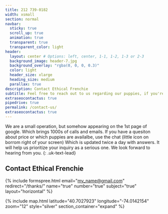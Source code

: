 ```yaml
---
title: 212 739-0182
width: xsmall
section: normal
navbar:
  sticky: true
  scroll_up: true
  animation: true
  transparent: true
  transparent_color: light
header:
  layout: center # Options: left, center, 1-1, 1-2, 1-3 or 2-3
  background_image: header-7.jpg
  background_overlay: "rgba(0, 0, 0, 0.3)"
  color: light
  header_size: xlarge
  heading_size: medium
  parallax: true
description: Contact Ethical Frenchie
subtitle: Feel free to reach out to us regarding our puppies, if you're only now, use the chat!
extraseocontactus: true
pipedrive: true
permalink: /contact-us/
extraseocontactus: true
---
```


We are a small operation, but somehow appearing on the 1st page of google. Which brings 1000s of calls and emails. If you have a quesiton about price or which puppies are availalbe, use the chat (little icon on borrom right of your screen) Which is updated twice a day with answers. It will help us prioritize your inquiry as a serious one. We look forward to hearing from you.
{: .uk-text-lead}


## Contact Ethical Frenchie
{% include formspree.html email="my_name@gmail.com" redirect="/thanks/" name="true" number="true" subject="true" layout="horizontal" %}

{% include map.html 
  latitude="40.7027923" 
  longitude="-74.0142154" 
  zoom="12" 
  style="silver" 
  section_container="expand"
  %}

